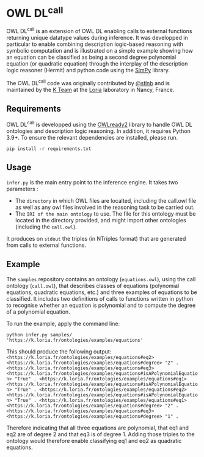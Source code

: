 # $\text{OWL~DL}^{\text{call}}$

$\text{OWL~DL}^{\text{call}}$ is an extension of OWL DL enabling calls to external functions returning unique datatype values during inference. It was developped in particular to enable combining description logic-based reasoning with symbolic computation and is illustrated on a simple example showing how an equation can be classified as being a second degree polynomial equation (or quadratic equation) through the interplay of the description logic reasoner (Hermit) and python code using the [SimPy](https://www.sympy.org/) library.

The $\text{OWL~DL}^{\text{call}}$ code was originally contributed by [@stlnb](https://github.com/stlnb/) and is maintained by the [K Team](https://k.loria.fr) at the [Loria](https://www.loria.fr) laboratory in Nancy, France. 

## Requirements

$\text{OWL~DL}^{\text{call}}$ is developped using the [OWLready2]([url](https://owlready2.readthedocs.io/en/v0.42/)) library to handle OWL DL ontologies and description logic reasoning. In addition, it requires Python 3.9+. To ensure the relevant dependencies are installed, please run.

``
pip install -r requirements.txt
``

## Usage

`infer.py` is the main entry point to the inference engine. It takes two parameters :
 - The `directory` in which OWL files are localted, including the call.owl file as well as any owl files involved in the reasoning task to be carried out.
 - The `IRI of the main ontology` to use. The file for this ontology must be located in the directory provided, and might import other ontologies (including the `call.owl`).

It produces on `stdout` the triples (in NTriples format) that are generated from calls to external functions.

## Example

The `samples` repository contains an ontology (`equations.owl`), using the call ontology (`call.owl`), that describes classes of equations (polynomial equations, quadratic equations, etc.) and three examples of equations to be classified. It includes two definitions of calls to functions written in python to recognise whether an equation is polynomial and to compute the degree of a polynomial equation. 

To run the example, apply the command line: 

``
python infer.py samples/ 'https://k.loria.fr/ontologies/examples/equations'
``

This should produce the following output:
``
<https://k.loria.fr/ontologies/examples/equations#eq2> <https://k.loria.fr/ontologies/examples/equations#degree> "2" .
<https://k.loria.fr/ontologies/examples/equations#eq3> <https://k.loria.fr/ontologies/examples/equations#isAPolynomialEquation> "True" .
<https://k.loria.fr/ontologies/examples/equations#eq1> <https://k.loria.fr/ontologies/examples/equations#isAPolynomialEquation> "True" .
<https://k.loria.fr/ontologies/examples/equations#eq2> <https://k.loria.fr/ontologies/examples/equations#isAPolynomialEquation> "True" .
<https://k.loria.fr/ontologies/examples/equations#eq1> <https://k.loria.fr/ontologies/examples/equations#degree> "2" .
<https://k.loria.fr/ontologies/examples/equations#eq3> <https://k.loria.fr/ontologies/examples/equations#degree> "1" .
``

Therefore indicating that all three equations are polynomial, that eq1 and eq2 are of degree 2 and that eq3 is of degree 1. Adding those triples to the ontology would therefore enable classifying eq1 and eq2 as quadratic equations.

